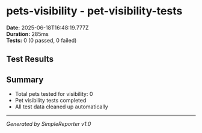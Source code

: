 # pets-visibility - pet-visibility-tests

**Date:** 2025-06-18T16:48:19.777Z  
**Duration:** 285ms  
**Tests:** 0 (0 passed, 0 failed)

## Test Results



## Summary

- Total pets tested for visibility: 0
- Pet visibility tests completed
- All test data cleaned up automatically

---
*Generated by SimpleReporter v1.0*
